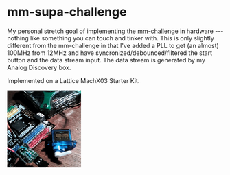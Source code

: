 # mm-supa-challenge

My personal stretch goal of implementing the [mm-challenge](https://github.com/essess/mm-challenge) in hardware --- nothing like something you can touch and tinker with. This is only slightly different from the mm-challenge in that I've added a PLL to get (an almost) 100MHz from 12MHz and have syncronized/debounced/filtered the start button and the data stream input. The data stream is generated by my Analog Discovery box.

Implemented on a Lattice MachX03 Starter Kit.

![alt text](demo.gif)